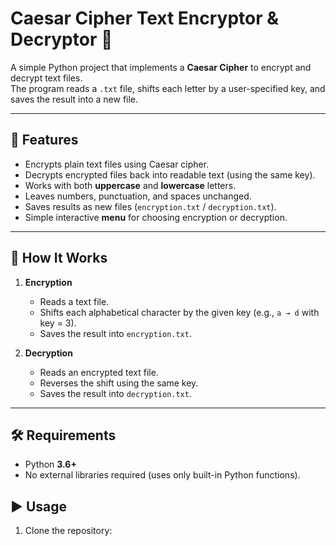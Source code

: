 # Caesar Cipher Text Encryptor & Decryptor 🔐

A simple Python project that implements a **Caesar Cipher** to encrypt and decrypt text files.  
The program reads a `.txt` file, shifts each letter by a user-specified key, and saves the result into a new file.

---

## 📌 Features
- Encrypts plain text files using Caesar cipher.
- Decrypts encrypted files back into readable text (using the same key).
- Works with both **uppercase** and **lowercase** letters.
- Leaves numbers, punctuation, and spaces unchanged.
- Saves results as new files (`encryption.txt` / `decryption.txt`).
- Simple interactive **menu** for choosing encryption or decryption.

---

## 🚀 How It Works
1. **Encryption**
   - Reads a text file.
   - Shifts each alphabetical character by the given key (e.g., `a → d` with key = 3).
   - Saves the result into `encryption.txt`.

2. **Decryption**
   - Reads an encrypted text file.
   - Reverses the shift using the same key.
   - Saves the result into `decryption.txt`.

---

## 🛠️ Requirements
- Python **3.6+**
- No external libraries required (uses only built-in Python functions).

## ▶️ Usage
1. Clone the repository:

